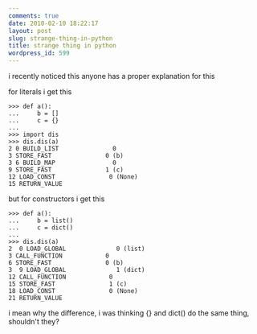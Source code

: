 ```yaml
---
comments: true
date: 2010-02-10 18:22:17
layout: post
slug: strange-thing-in-python
title: strange thing in python
wordpress_id: 599
---
```


i recently noticed this anyone has a proper explanation for this

for literals i get this

    >>> def a():
    ...     b = []
    ...     c = {}
    ...
    >>> import dis
    >>> dis.dis(a)
    2 0 BUILD_LIST               0
    3 STORE_FAST               0 (b)
    3 6 BUILD_MAP                0
    9 STORE_FAST               1 (c)
    12 LOAD_CONST               0 (None)
    15 RETURN_VALUE

but for constructors i get this

    >>> def a():
    ...     b = list()
    ...     c = dict()
    ...
    >>> dis.dis(a)
    2  0 LOAD_GLOBAL              0 (list)
    3 CALL_FUNCTION            0
    6 STORE_FAST               0 (b)
    3  9 LOAD_GLOBAL              1 (dict)
    12 CALL_FUNCTION            0
    15 STORE_FAST               1 (c)
    18 LOAD_CONST               0 (None)
    21 RETURN_VALUE

i mean why the difference, i was thinking {} and dict() do the same thing, shouldn't they?

